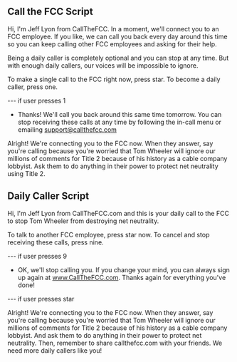 Call the FCC Script
--------------------------------------------------------------------------------

Hi, I'm Jeff Lyon from CallTheFCC. In a moment, we'll connect you to an FCC employee. 
If you like, we can call you back every day around this time so you can
keep calling other FCC employees and asking for their help. 

Being a daily caller is completely optional and you can stop at any
time. But with enough daily callers, our voices will be impossible to ignore.

To make a single call to the FCC right now, press star. To become a daily caller, press one.

--- if user presses 1

* Thanks! We'll call you back around this same time tomorrow. You can stop
  receiving these calls at any time by following the in-call menu or emailing
  support@callthefcc.com

Alright! We're connecting you to the FCC now. When they answer, say you're calling because you're worried that Tom Wheeler will ignore our millions of comments for Title 2 because of his history as a cable company lobbyist. Ask them to do anything in their power to protect net neutrality using Title 2.


Daily Caller Script
--------------------------------------------------------------------------------

Hi, I'm Jeff Lyon from CallTheFCC.com and this is your daily call to the FCC to stop Tom Wheeler from destroying net neutrality. 

To talk to another FCC employee, press star now. To cancel and stop
receiving these calls, press nine.

--- if user presses 9

* OK, we'll stop calling you. If you change your mind, you can always sign up
  again at www.CallTheFCC.com. Thanks again for everything you've done!

--- if user presses star

Alright! We're connecting you to the FCC now. When they answer, say you're calling because you're worried that Tom Wheeler will ignore our millions of comments for Title 2 because of his history as a cable company lobbyist. And ask them to do anything in their power to protect net neutrality. Then, remember to share callthefcc.com with your friends. We need more daily callers like you!
